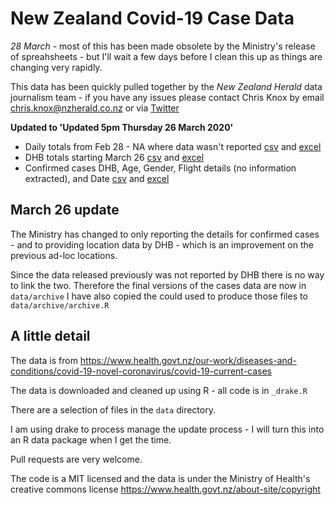 # New Zealand Covid-19 Case Data

_28 March_ - most of this has been made obsolete by the Ministry's release of spreahsheets - but
I'll wait a few days before I clean this up as things are changing very rapidly.


This data has been quickly pulled together by the _New Zealand Herald_ data journalism team - if you
have any issues please contact Chris Knox by email <chris.knox@nzherald.co.nz> or via
[Twitter](https://twitter.com/vizowl)

**Updated to 'Updated 5pm Thursday 26 March 2020'**

- Daily totals from Feb 28 - NA where data wasn't reported [csv](https://github.com/nzherald/nz-covid19-data/raw/master/data/days.csv) and [excel](https://github.com/nzherald/nz-covid19-data/raw/master/data/days.xlsx)
- DHB totals starting March 26 [csv](https://github.com/nzherald/nz-covid19-data/raw/master/data/dhb-cases.csv) and [excel](https://github.com/nzherald/nz-covid19-data/raw/master/data/dhb-cases.xlsx)
- Confirmed cases DHB, Age, Gender, Flight details (no information extracted), and Date [csv](https://github.com/nzherald/nz-covid19-data/raw/master/data/cases.csv) and [excel](https://github.com/nzherald/nz-covid19-data/raw/master/data/cases.xlsx)


## March 26 update

The Ministry has changed to only reporting the details for confirmed cases - and to providing
location data by DHB - which is an improvement on the previous ad-loc locations.

Since the data released previously was not reported by DHB there is no way to link the two.
Therefore the final versions of the cases data are now in `data/archive` I have also copied the
could used to produce those files to `data/archive/archive.R`


## A little detail

The data is from https://www.health.govt.nz/our-work/diseases-and-conditions/covid-19-novel-coronavirus/covid-19-current-cases

The data is downloaded and cleaned up using R - all code is in `_drake.R`

There are a selection of files in the `data` directory.

I am using drake to process manage the update process - I will turn this into an R data package when
I get the time.

Pull requests are very welcome.

The code is a MIT licensed and the data is under the Ministry of Health's creative commons license https://www.health.govt.nz/about-site/copyright
